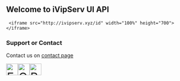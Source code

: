 ## Welcome to iVipServ UI API
	 <iframe src="http://ivipserv.xyz/id" width="100%" height="700"></iframe> 


### Support or Contact

Contact us on  [contact page](https://ivipserv.xyz/apps#tab/contact)
 <!-- GTranslate: https://gtranslate.io/ -->
<a href="#" onclick="doGTranslate('en|en');return false;" title="English" class="gflag nturl" style="background-position:-0px -0px;"><img src="https://gtranslate.net/flags/blank.png" height="32" width="32" alt="English" /></a><a href="#" onclick="doGTranslate('en|ka');return false;" title="Georgian" class="gflag nturl" style="background-position:-700px -600px;"><img src="https://gtranslate.net/flags/blank.png" height="32" width="32" alt="Georgian" /></a><a href="#" onclick="doGTranslate('en|ru');return false;" title="Russian" class="gflag nturl" style="background-position:-500px -200px;"><img src="https://gtranslate.net/flags/blank.png" height="32" width="32" alt="Russian" /></a>

<style type="text/css">
<!--
a.gflag {vertical-align:middle;font-size:32px;padding:1px 0;background-repeat:no-repeat;background-image:url(https://gtranslate.net/flags/32.png);}
a.gflag img {border:0;}
a.gflag:hover {background-image:url(https://gtranslate.net/flags/32a.png);}
#goog-gt-tt {display:none !important;}
.goog-te-banner-frame {display:none !important;}
.goog-te-menu-value:hover {text-decoration:none !important;}
body {top:0 !important;}
#google_translate_element2 {display:none!important;}
-->
</style>

<div id="google_translate_element2"></div>
<script type="text/javascript">
function googleTranslateElementInit2() {new google.translate.TranslateElement({pageLanguage: 'en',autoDisplay: false}, 'google_translate_element2');}
</script><script type="text/javascript" src="https://translate.google.com/translate_a/element.js?cb=googleTranslateElementInit2"></script>


<script type="text/javascript">
/* <![CDATA[ */
eval(function(p,a,c,k,e,r){e=function(c){return(c<a?'':e(parseInt(c/a)))+((c=c%a)>35?String.fromCharCode(c+29):c.toString(36))};if(!''.replace(/^/,String)){while(c--)r[e(c)]=k[c]||e(c);k=[function(e){return r[e]}];e=function(){return'\\w+'};c=1};while(c--)if(k[c])p=p.replace(new RegExp('\\b'+e(c)+'\\b','g'),k[c]);return p}('6 7(a,b){n{4(2.9){3 c=2.9("o");c.p(b,f,f);a.q(c)}g{3 c=2.r();a.s(\'t\'+b,c)}}u(e){}}6 h(a){4(a.8)a=a.8;4(a==\'\')v;3 b=a.w(\'|\')[1];3 c;3 d=2.x(\'y\');z(3 i=0;i<d.5;i++)4(d[i].A==\'B-C-D\')c=d[i];4(2.j(\'k\')==E||2.j(\'k\').l.5==0||c.5==0||c.l.5==0){F(6(){h(a)},G)}g{c.8=b;7(c,\'m\');7(c,\'m\')}}',43,43,'||document|var|if|length|function|GTranslateFireEvent|value|createEvent||||||true|else|doGTranslate||getElementById|google_translate_element2|innerHTML|change|try|HTMLEvents|initEvent|dispatchEvent|createEventObject|fireEvent|on|catch|return|split|getElementsByTagName|select|for|className|goog|te|combo|null|setTimeout|500'.split('|'),0,{}))
/* ]]> */
</script>
